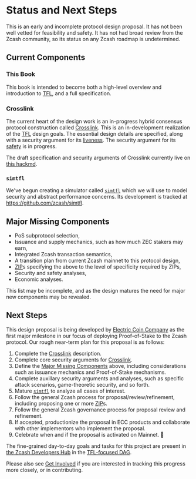 # Status and Next Steps

This is an early and incomplete protocol design proposal. It has not been well vetted for feasibility and safety. It has not had broad review from the Zcash community, so its status on any Zcash roadmap is undetermined.

## Current Components

### This Book

This book is intended to become both a high-level overview and introduction to [TFL](../terminology.md#definition-tfl), and a full specification.

### Crosslink

The current heart of the design work is an in-progress hybrid consensus protocol construction called [Crosslink](../terminology.md#definition-crosslink). This is an in-development realization of the [TFL](../terminology.md#definition-tfl) design goals. The essential design details are specified, along with a security argument for its [liveness](../terminology.md#definition-liveness). The security argument for its [safety](../terminology.md#definition-liveness) is in progress.

The draft specification and security arguments of Crosslink currently live on [this hackmd](https://hackmd.io/JqENg--qSmyqRt_RqY7Whw?view).

### `simtfl`

We've begun creating a simulator called [`simtfl`](../terminology.md#definition-simtfl) which we will use to model security and abstract performance concerns. Its development is tracked at <https://github.com/zcash/simtfl>.

## Major Missing Components

- PoS subprotocol selection,
- Issuance and supply mechanics, such as how much ZEC stakers may earn,
- Integrated Zcash transaction semantics,
- A transition plan from current Zcash mainnet to this protocol design,
- [ZIP](../terminology.md#definition-zip)s specifying the above to the level of specificity required by ZIPs,
- Security and safety analyses,
- Economic analyses.

This list may be incomplete, and as the design matures the need for major new components may be revealed.

## Next Steps

This design proposal is being developed by [Electric Coin Company](https://electriccoin.co/) as the first major milestone in our focus of deploying Proof-of-Stake to the Zcash protocol. Our rough near-term plan for this proposal is as follows:

1. Complete the [Crosslink](../terminology.md#definition-crosslink) description.
2. Complete core security arguments for [Crosslink](../terminology.md#definition-crosslink).
3. Define the [Major Missing Components](#major-missing-components) above, including considerations such as issuance mechanics and Proof-of-Stake mechanisms.
4. Complete auxillary security arguments and analyses, such as specific attack scenarios, game-theoretic security, and so forth.
5. Mature [`simtfl`](../terminology.md#definition-simtfl) to analyze all cases of interest.
6. Follow the general Zcash process for proposal/review/refinement, including proposing one or more [ZIP](../terminology.md#definition-zip)s.
7. Follow the general Zcash governance process for proposal review and refinement.
8. If accepted, productionize the proposal in ECC products and collaborate with other implementors who implement the proposal.
9. Celebrate when and if the proposal is activated on Mainnet. 🎉

The fine-grained day-to-day goals and tasks for this project are present in [the Zcash Developers Hub](https://zcash.github.io/developers) in the [TFL-focused DAG](https://zcash.github.io/developers/zcash-tfl-dag).

Please also see [Get Involved](./get-involved.md) if you are interested in tracking this progress more closely, or in contributing.
